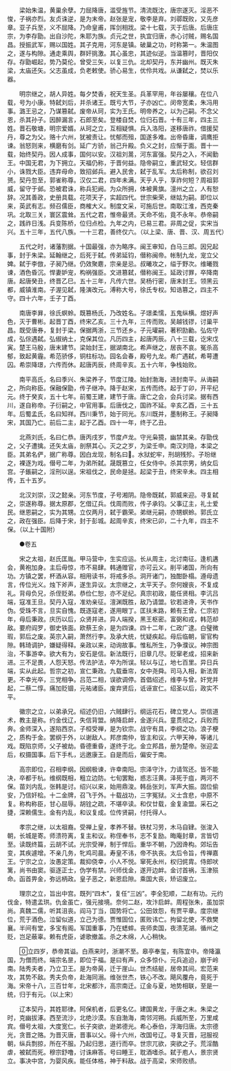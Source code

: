 <!-- { "loadSidebar": true } -->
　　梁始朱温，黄巢余孽。力屈降唐，滥受旌节。清流既沈，唐宗遂灭。淫恶不悛，子祸亦烈。友贞诛逆，是为末帝。赵张是宠，敬李是弃。刘鄩既败，又先彦章。亚子兵至，义不屈降。乃命皇甫，挥剑相戕。梁十七载，灭于后唐。后唐庄宗，为李存勖。出自沙陀，朱耶为族。贞元之世，执宜归唐，赤心讨贼，赐名国昌。授振武军，赐以国姓。其子克用，河东是镇。破巢之功，时称第一。朱温图之，遂与构隙。通走乘舆，群奸挑激。其心虽忠，其迹似逆。当温篡时，晋阳仅存。存勖崛起，势乃莫伦。曾受三矢，以复三仇。北却契丹，东并幽州。既灭朱梁，太庙还矢。父志虽成，负老敕使。骄心易生，优伶共戏。从谦弑之，焚以乐器。 

　　明宗继之，胡人异姓。每夕焚香，祝天生圣。兵革罕用，年谷屡穰。在位八载，号为小康。特弑刘后，并杀诸王。既亏大节，子亦凶亡。闵帝宽柔，朱冯用事。潞王忌之，乃谋篡弑。废帝从珂，实为王氏。明帝养之，以为己嗣。不念父恩，杀其孙子。因醉漏言，石郎至矣。登楼自焚，位归石晋。十有三年，四主三姓。晋石敬塘，明宗爱婿。从珂之立，互相疑惧。兵入洛阳，遂移唐祚。借援契丹，尊之为父。赂十六州，犹被责让。忧郁而殂，国遂多难。出帝昏庸，调鹰拒谏。翁怒则来，横磨有剑。延广方骄，翁己升殿。负义之封，应惭于面。晋十一载，始终契丹。因人成事，国何以安。汉祖刘暠，河东富强。契丹之入，不闻勤王。中国无君，为下拥立。天福仍称，于晋何益。隐帝嗣立，重武轻文。轻信群小，诛戮大臣。违弃母命，致招邺兵。避入民舍，弑于乱军。太后称制，欲召刘赟。契丹忽至，郭雀称尊。汉仅二君，四年未满。天乎人乎，享祚何短？周祖郭威，留守于邺。恐被君诛，称兵犯阙。为众所拥，体被黄旗。澶州之立，人有恕辞。况其善政，史册具载。花项天子，实超四代。世宗柴荣，继姑为嗣。即位以来，英武有志。频召儒臣，商榷大义。制度文采，可施后世。南取江淮，西克秦巩。北取三关，寰区震耸。五代之君，惟帝最贤。天命不佑，竟不永年。恭帝嗣之，践祚日浅。兵变陈桥，位归点检。九年之内，已易三君。非周之促，实宋当兴。五十三年，五代八族。一十三君，善终仅六。（以上梁、唐、晋、汉、周五代） 

　　五代之时，诸藩割据。十国最强，亦为略序。闽王审知，白马三郎。因兄起事，封于朱梁。延翰继之，后死于弑。传弟延钧，僣称闽帝。帐制九龙，宠立父婢。弑于李倣，子昶乃继。仍效聚麀，宗亲是忌。叔曦攻之，缢于野次。维曦戮谏，酒色昏沉。悍妻妒宠，构祸强臣。文进篡弑，僣称闽王。延政讨罪，卒降南唐。起唐癸丑，终晋乙巳。五十三年，凡传六世。吴杨行密，唐末封王。领黑云都，威镇淮南。子渥见弑，隆演改元。溥称大号，徐氏专权。知诰篡之，四主不守。四十六年，壬子丁酉。 

　　南唐李昪，徐氏螟蛉。既篡杨氏，乃改姓名。子璟柔懦，五鬼纵横。煜好声色，灭于曹彬。起晋丁酉，终宋乙亥。三十九年，三传而败。吴越钱镠，讨巢平昌。既受唐券，复封于梁。保据两浙，三节还乡。子元瓘嗣，著积劻勷。弘佐守成，弘倧遇弑。弘俶纳土，克保其位。凡历四主，起唐丙辰。八十三载，讫宋戊寅。楚王马殷，唐末建节。梁始封王，据湖南北。希声继之，居丧不哀。冤杀高郁，致起黄霾。希范骄侈，铜柱标功。园名会春，殿号九龙。希广遇弑，希萼遭囚。希崇降璟，六传而休。起唐丙辰，终周辛亥。五十六年，争栈始败。 

　　南平高氏，名曰季兴、朱梁养子，节度江陵。始封渤海，进封南平。从诲嗣之，所向称臣。保融保勖，传子继冲。降于赵宋，五传而终。起于丁卯，开平纪元。终于癸亥，五十七年。前蜀王建，建节于唐。唐亡之会，会兵讨梁。据有西川，遂自称帝。子衍嗣之，中官用事。后唐伐之，国祚不延。辛亥乙酉，三十五年。后蜀孟氏，名曰知祥。西川秉节，始于同光。东川既并，墨制称王。子昶降宋，其国乃亡。前后二主，起于乙酉。四十一年，终于乙丑。 

　　北燕刘氏，名曰仁恭。唐丙戌岁，节度卢龙。守光枭獍，幽禁其亲。存勖伐之，父子遭擒。还矢太庙，剖祭其心。灭之之岁，为梁壬申。南汉刘隐，本梁之臣。其弟名俨，据广称尊。因白龙现，制名曰。水狱蛇牢，刑胡残殄。子玢继之，裸逐为戏。僣号二年，为弟所弑。晟既篡立，任女侍中。杀其宗男，纳女后宫。子鋹嗣之，淫刑以逞。宋祖伐之，民命是拯。起梁于丑，终宋辛未。四主相传，五十五岁。 

　　北汉刘崇，汉之懿亲。河东节度，子号湘阴。隐帝既弑，郭威来迎。寻复弑之，崇遂称尊。据太原郡，乞借辽兵。伐周而败，传子承钧。父事辽主，礼士爱民。继恩嗣之，实为其甥。立仅两月，弑于霸荣。弟继元嗣，亦甥螟蛉。郭氏立之，政在强臣。后降于宋，封于彭城。起周辛亥，终宋已卯，二十九年，四主不保。（以上十国附） 

　　●卷五 

　　宋之太祖，赵氏匡胤。甲马营中，生实应运。长从周主，北讨南征。逢机遘会，黄袍加身。主后毋惊，市不易肆。韩通赠官，亦可云义。削平诸国，所向有功。方镇之罢，杯酒从容。相用读书，将戒多杀。洞开诸门，独酣卧榻。遵母遗言，传位光义。烛下斧声，遂生异议。太宗继之，太平天子。奈何嫂丧，不复成礼。背母负兄，杀侄贬弟。恭俭仁恕，亦不足纪。真宗初政，能任贤相。李沆吕端，寇准王旦。契丹入寇，准劝亲征。澶渊既胜，敌乃请盟。钦若进谗，天书作伪。受珠不言，旦实自愧。既逐寇老，遂用眼丁。匡扶末路，赖有王曾。仁宗初年，母后秉政。庆历以后，众贤并进。异人端揆，黑王枢密。富弼和戎，韩范却敌。要府阎罗，御史铁面。欧蔡王余，是为四谏。四十二年，仁政广逮。白璧微瑕，郭后之废。英宗入嗣，萧然行李。及承大统，忧疑疾起。母后临朝，宦官构隙。韩琦调护，嫌疑得释。亲政以来，动询故事。惟私所生，乃争濮议。神宗图治，不事游幸。欲大有为，安石是信。新法既行，旧章几尽。贬窜老成，招来新进。三不足畏，人怨天怒。传法护法，卒为所误。轻以与辽，地七百里。异日兵端，实从此起。哲宗之初，宣仁秉政。九载垂帘，女中尧舜。司马入相，新法胥更。不幸光卒，三党相争。吕范二相，误欲调停。首倡绍述，维李与曾。奸党并起，二蔡二惇。痛加贬锢，元祐诸臣。废弃贤后，诋诬宣仁。绍圣以后，政实不平。 

　　徽宗之立，以弟承兄。绍述仍旧，六贼肆行。纲运花石，碑立党人。崇信道术，教主是称。约金伐辽，失信背盟。纳降启衅，金遂兴兵。童贯彻之，兵败而奔。金师深入，遂陷西京。子桓受禅，是为钦宗。战守有具，李纲之功。浪子梗之，质构于金。罢纲于外，以谢敌人。邦彦南仲，皆主和议。六甲天神，等诸儿戏。既陷京师，父子被劫。昏德重昏，遂终于北。金立邦昌，册为楚帝。张迎孟后，权摄国事。后下手札，远邀康王。自是而后，偏安于南。 

　　高宗即位，召相李纲。因纲极谏，许幸南阳。宗泽守汴，力请驾还。皆不能决，卒都于杭。维纲既相，粗立边防。七旬罢黜，惑志汪黄。泽死于疽，两河不保。苗刘内乱，张韩是讨。绍兴以来，始用鼎浚。韩岳张刘，军声大振。固位偷安，乃信奸桧。十二金牌，召飞于外。十载战功，三字冤狱。义士含悲，中原不复。称构称臣，甘心屈辱。胡铨之疏，不堪卒读。和仅廿载，金复渝盟。采石之捷，深赖儒生。金有内乱，和议复成。位传贤嗣，付托得人。 

　　孝宗之继，以太祖裔。受禅上皇，孝养不替。铁杖习劳，木马自肄。张浚入朝，长城是寄。师溃符离，复主和议。称侄奉书，志不复励。晦庵封章，言皆切至。读既终篇，云胡不试。光宗受禅，制于悍后。重华不朝，乃因谗构。郊坛告变，其疾遽增。不亲几务，牝鸡司晨。寿皇不讳，帝不执丧。太后令旨，传禅嘉王。宁宗之立，汝愚定策。裁抑侥幸，小人不悦。窜死永州，权归侂胄。侍郎吠篱，尚书由窦。驱逐正士，伪学有禁。兴师伐金，遂开边衅。金讨首祸，玉津殒命。函首畀金，弥远柄政。皇子恶之，新恩启隙。乘国大丧，矫诏废立。 

　　理宗之立，旨出中宫。既列“四木”，复任“三凶”。李全犯顺，二赵有功。元约伐金，特遣孟珙。仇金虽亡，强元接境。奈何二赵，攻汴启衅。周程张朱，虽加崇尚。真魏二儒，听其沮丧。阎马丁当，国势将亡。公田敛怨，有贾平章。度宗继位，荒于酒色。泣留似道，立己为德。贾惟固位，匿败讳亡。拘留北使，不救樊襄。半间有堂，多宝有阁。军国重事，乃在蟋蟀。丧师卖国，夜溃芜湖。循州之贬，岂足蔽辜。赖有虎臣，谑歌撤盖。杀之木绵，人心稍快。 

　　立四岁，恭帝其谥。白燕来时，浙潮不至。皋亭奉玺，有陈宜中。帝降瀛国，为僧而终。端宗名昰，即位于福。是曰有声，众多惊仆。元兵追迫，崩于岭南。陆秀夫者，乃立卫王。是为帝昺，迁于崖山。世杰结艇，居帝其间。宏范来攻，其势不敌。秀夫负帝，赴海同溺。维张世杰，铁心不改。飓风覆舟，竟死于海。宋帝十八，三百廿年，北宋都汴，高宗南迁。辽金与夏，地势相联，至是一统，归于有元。（以上宋） 

　　辽本契丹，其姓耶律。阿保机者，后更名亿。建国黄龙，于唐之末。朱梁之时，克幽拔涿。西至流沙，北绝沙漠。东自渤海，南邻河朔。兵威所至，万里咸宾。僣号太祖，大度宽仁。长子突欲，逊弟德光。希心泰伯，浮海归唐。太宗德光，贪晋之赂。为晋灭唐，晋事以父。得十六州，改国号辽。寻复灭晋，冠服视朝，纵兵剽掠，所在不服。乃起归思，道行而卒。世宗兀欲，突欲之子。荒淫酷虐，被弑而死。穆宗舒噜，讨诛麻答。号曰睡王，耽酒嗜杀。弑于庖人，景宗贤立。事决中宫，为婴风疾。能任体格，神于料敌。战于高梁，宋师败绩。 

